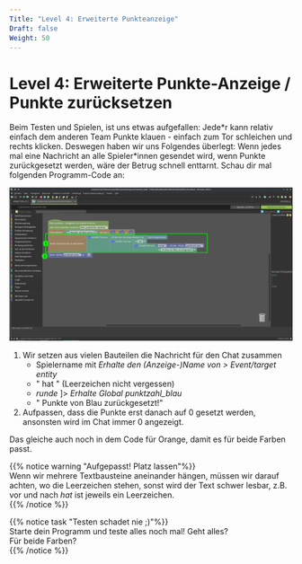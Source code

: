 ```yaml
---
Title: "Level 4: Erweiterte Punkteanzeige"
Draft: false
Weight: 50
---
```


# Level 4: Erweiterte Punkte-Anzeige / Punkte zurücksetzen

Beim Testen und Spielen, ist uns etwas aufgefallen: Jede\*r kann relativ einfach dem anderen Team Punkte klauen - einfach zum Tor schleichen und rechts klicken. Deswegen haben wir uns Folgendes überlegt: Wenn jedes mal eine Nachricht an alle Spieler\*innen gesendet wird, wenn Punkte zurückgesetzt werden, wäre der Betrug schnell enttarnt.  Schau dir mal folgenden Programm-Code an:

![Erweiterung des Codes zum Zurücksetzen](code-erweitern.png)

1. Wir setzen aus vielen Bauteilen die Nachricht für den Chat zusammen  
    - Spielername mit *Erhalte den (Anzeige-)Name von > Event/target entity*
    - " hat " (Leerzeichen nicht vergessen)
    - *runde* ]> *Erhalte Global punktzahl_blau*
    - " Punkte von Blau zurückgesetzt!"
2. Aufpassen, dass die Punkte erst danach auf 0 gesetzt werden, ansonsten wird im Chat immer 0 angezeigt.

Das gleiche auch noch in dem Code für Orange, damit es für beide Farben passt.

{{% notice warning "Aufgepasst! Platz lassen"%}}  
Wenn wir mehrere Textbausteine aneinander hängen, müssen wir darauf achten, wo die Leerzeichen stehen, sonst wird der Text schwer lesbar,
z.B. vor und nach *hat* ist jeweils ein Leerzeichen.  
{{% /notice %}}

{{% notice task "Testen schadet nie ;)"%}}  
Starte dein Programm und teste alles noch mal! Geht alles?  
Für beide Farben?  
{{% /notice %}}

